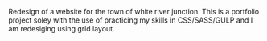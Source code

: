 Redesign of a website for the town of white river junction. This is a portfolio project soley with the use of practicing my skills in CSS/SASS/GULP and I am redesiging using grid layout. 
